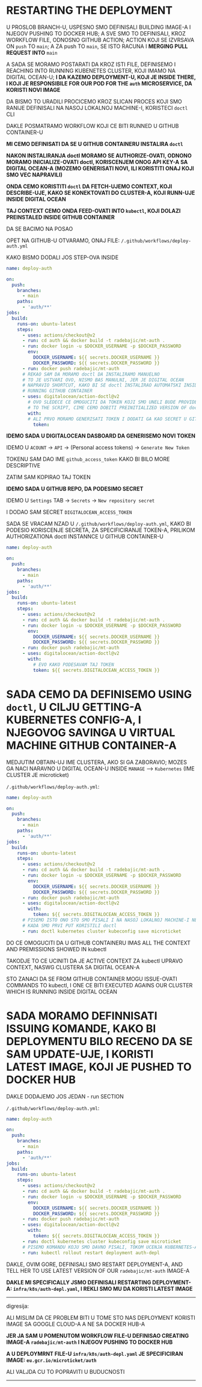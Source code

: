 # RESTARTING THE DEPLOYMENT

U PROSLOB BRANCH-U, USPESNO SMO DEFINISALI BUILDING IMAGE-A I NJEGOV PUSHING TO DOCKER HUB; A SVE SMO TO DEFINISALI, KROZ WORKFLOW FILE, ODNOSNO GITHUB ACTION; ACTION KOJI SE IZVRSAVA ON `push` TO `main`; A ZA push TO `main`, SE ISTO RACUNA I **MERGING PULL REQUEST INTO** `main`

A SADA SE MORAMO POSTARATI DA KROZ ISTI FILE, DEFINISEMO I REACHING INTO RUNNING KUBENETES CLUSTER, KOJI IMAMO NA DIGITAL OCEAN-U; **I DA KAZEMO DEPLOYMENT-U, KOJI JE INSIDE THERE, I KOJI JE RESPONSIBILE FOR OUR POD FOR THE `auth` MICROSERVICE, DA KORISTI NOVI IMAGE**

DA BISMO TO URADILI PROCICEMO KROZ SLICAN PROCES KOJI SMO RANIJE DEFINISALI NA NASOJ LOKALNOJ MACHINE-I, KORISTECI `doctl` CLI

DAKLE POSMATRAMO WORKFLOW KOJI CE BITI RUNNED U GITHUB CONTAINER-U

**MI CEMO DEFINISATI DA SE U GITHUB CONTAINERU INSTALIRA `doctl`**

**NAKON INSTALIRANJA doctl MORAMO SE AUTHORIZE-OVATI, ODNONO MORAMO INICIALIZE-OVATI doctl, KORISCENJEM ONOG API KEY-A SA DIGITAL OCEAN-A (MOZEMO GENERISATI NOVI, ILI KORISTITI ONAJ KOJI SMO VEC NAPRAVILI)**

**ONDA CEMO KORISTITI `doctl` DA FETCH-UJEMO CONTEXT, KOJI DESCRIBE-UJE, KAKO SE KONEKTOVATI DO CLUSTER-A, KOJI RUNN-UJE INSIDE DIGITAL OCEAN**

**TAJ CONTEXT CEMO ONDA FEED-OVATI INTO `kubectl`, KOJI DOLAZI PREINSTALED INSIDE GITHUB CONTAINER**

DA SE BACIMO NA POSAO

OPET NA GITHUB-U OTVARAMO, ONAJ FILE: `/.github/workflows/deploy-auth.yml`

KAKO BISMO DODALI JOS STEP-OVA INSIDE

```yml
name: deploy-auth

on:
  push:
    branches:
      - main
    paths:
      - 'auth/**'
jobs:
  build:
    runs-on: ubuntu-latest
    steps:
      - uses: actions/checkout@v2   
      - run: cd auth && docker build -t radebajic/mt-auth .
      - run: docker login -u $DOCKER_USERNAME -p $DOCKER_PASSWORD
        env:
          DOCKER_USERNAME: ${{ secrets.DOCKER_USERNAME }}
          DOCKER_PASSWORD: ${{ secrets.DOCKER_PASSWORD }}
      - run: docker push radebajic/mt-auth
      # REKAO SAM DA MORAMO doctl DA INSTALIRAMO MANUELNO
      # TO JE USTVARI OVO, NISMO BAS MANULNI, JER JE DIGITAL OCEAN
      # NAPRAVIO SHORTCUT, KAKO BI SE doctl INSTALIRAO AUTOMATSKI INSIDE
      # RUNNING GITHUB CONTAINER
      - uses: digitalocean/action-doctl@v2
        # OVO SLEDECE CE OMOGUCITI DA TOKEN KOJI SMO UNELI BUDE PROVIDED
        # TO THE SCRIPT, CIME CEMO DOBITI PREINITIALIZED VERSION OF doctl
        with:
        # ALI PRVO MORAMO GENERISATI TOKEN I DODATI GA KAO SECRET U GITHUB REPO
          token: 
```

**IDEMO SADA U DIGITALOCEAN DASBOARD DA GENERISEMO NOVI TOKEN**

IDEMO U `ACOUNT` -> `API` -> (Personal access tokens) -> `Generate New Token`

TOKENU SAM DAO IME `github_access_token` KAKO BI BILO MORE DESCRIPTIVE

ZATIM SAM KOPIRAO TAJ TOKEN

**IDEMO SADA U GITHUB REPO, DA PODESIMO SECRET**

IDEMO U `Settings` TAB -> `Secrets` -> `New repository secret`

I DODAO SAM SECRET `DIGITALOCEAN_ACCESS_TOKEN`

SADA SE VRACAM NZAD U `/.github/workflows/deploy-auth.yml`, KAKO BI PODESIO KORISCENJE SECRETA, ZA SPECIFICIRANJE TOKEN-A, PRILIKOM AUTHORIZATIONA doctl INSTANNCE U GITHUB CONTAINER-U

```yml
name: deploy-auth

on:
  push:
    branches:
      - main
    paths:
      - 'auth/**'
jobs:
  build:
    runs-on: ubuntu-latest
    steps:
      - uses: actions/checkout@v2   
      - run: cd auth && docker build -t radebajic/mt-auth .
      - run: docker login -u $DOCKER_USERNAME -p $DOCKER_PASSWORD
        env:
          DOCKER_USERNAME: ${{ secrets.DOCKER_USERNAME }}
          DOCKER_PASSWORD: ${{ secrets.DOCKER_PASSWORD }}
      - run: docker push radebajic/mt-auth
      - uses: digitalocean/action-doctl@v2
        with:
          # EVO KAKO PODESAVAM TAJ TOKEN
          token: ${{ secrets.DIGITALOCEAN_ACCESS_TOKEN }}
```

# SADA CEMO DA DEFINISEMO USING `doctl`, U CILJU GETTING-A KUBERNETES CONFIG-A, I NJEGOVOG SAVINGA U VIRTUAL MACHINE GITHUB CONTAINER-A

MEDJUTIM OBTAIN-UJ IME CLUSTERA, AKO SI GA ZABORAVIO; MOZES GA NACI NARAVNO U DIGITAL OCEAN-U INSIDE `MANAGE` --> `Kubernetes` (IME CLUSTER JE microticket)

`/.github/workflows/deploy-auth.yml`:

```yml
name: deploy-auth

on:
  push:
    branches:
      - main
    paths:
      - 'auth/**'
jobs:
  build:
    runs-on: ubuntu-latest
    steps:
      - uses: actions/checkout@v2   
      - run: cd auth && docker build -t radebajic/mt-auth .
      - run: docker login -u $DOCKER_USERNAME -p $DOCKER_PASSWORD
        env:
          DOCKER_USERNAME: ${{ secrets.DOCKER_USERNAME }}
          DOCKER_PASSWORD: ${{ secrets.DOCKER_PASSWORD }}
      - run: docker push radebajic/mt-auth
      - uses: digitalocean/action-doctl@v2
        with:
          token: ${{ secrets.DIGITALOCEAN_ACCESS_TOKEN }}
      # PISEMO ISTO ONO STO SMO PISALI I NA NASOJ LOKALNOJ MACHINE-I NESTO RANIJE
      # KADA SMO PRVI PUT KORISTILI doctl
      - run: doctl kubernetes cluster kubeconfig save microticket

```

DO CE OMOGUCITI DA U GITHUB CONTAINERU IMAS ALL THE CONTEXT AND PREMISSIONS SHOWED IN kubectl

TAKODJE TO CE UCINITI DA JE ACTIVE CONTEXT ZA kubectl UPRAVO CONTEXT, NASWG CLUSTERA SA DIGITAL OCEAN-A

STO ZANACI DA SE FROM GITHUB CONTAINER MOGU ISSUE-OVATI COMMANDS TO kubectl, I ONE CE BITI EXECUTED AGAINS OUR CLUSTER WHICH IS RUNNING INSIDE DIGITAL OCEAN

# SADA MORAMO DEFINNISATI ISSUING KOMANDE, KAKO BI DEPLOYMENTU BILO RECENO DA SE SAM UPDATE-UJE, I KORISTI LATEST IMAGE, KOJI JE PUSHED TO DOCKER HUB

DAKLE DODAJEMO JOS JEDAN - run SECTION

`/.github/workflows/deploy-auth.yml`:

```yml
name: deploy-auth

on:
  push:
    branches:
      - main
    paths:
      - 'auth/**'
jobs:
  build:
    runs-on: ubuntu-latest
    steps:
      - uses: actions/checkout@v2   
      - run: cd auth && docker build -t radebajic/mt-auth .
      - run: docker login -u $DOCKER_USERNAME -p $DOCKER_PASSWORD
        env:
          DOCKER_USERNAME: ${{ secrets.DOCKER_USERNAME }}
          DOCKER_PASSWORD: ${{ secrets.DOCKER_PASSWORD }}
      - run: docker push radebajic/mt-auth
      - uses: digitalocean/action-doctl@v2
        with:
          token: ${{ secrets.DIGITALOCEAN_ACCESS_TOKEN }}
      - run: doctl kubernetes cluster kubeconfig save microticket
      # PISEMO KOMANDU KOJU SMO DAVNO PISALI, TOKOM UCENJA KUBERNETES-A
      - run: kubectl rollout restart deployment auth-depl

```

DAKLE, OVIM GORE, DEFINISALI SMO RESTART DEPLOYMENT-A, AND TELL HER TO USE LATEST VERSION OF OUR `radebajic/mt-auth` IMAGE-A

**DAKLE MI SPECIFICALLY JSMO DEFINISALI RESTARTING DEPLOYMENT-A: `infra/k8s/auth-depl.yaml`, I REKLI SMO MU DA KORISTI LATEST IMAGE**

***

digresija:

ALI MISLIM DA CE PROBLEM BITI U TOME STO NAS DEPLOYMENT KORISTI IMAGE SA GOOGLE CLOUD-A A NE SA DOCKER HUB-A

**JER JA SAM U POMENUTOM WORKFLOW FILE-U DEFINISAO CREATING IMAGE-A `radebajic/mt-auth` I NJEGOV PUSHING TO DOCKER HUB**

**A U DEPLOYMRNT FILE-U `infra/k8s/auth-depl.yaml` JE SPECIFICIRAN IMAGE: `eu.gcr.io/microticket/auth`**

ALI VALJDA CU TO POPRAVITI U BUDUCNOSTI

***
